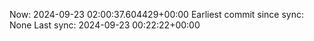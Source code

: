 Now: 2024-09-23 02:00:37.604429+00:00 Earliest commit since sync: None Last sync: 2024-09-23 00:22:22+00:00
